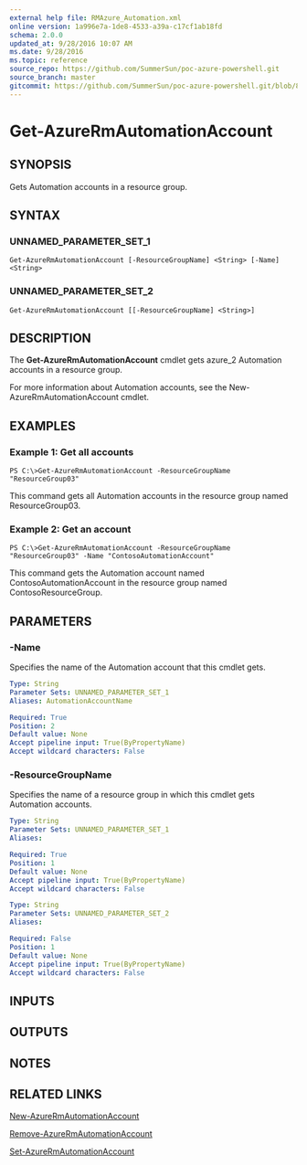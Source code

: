 ```yaml
---
external help file: RMAzure_Automation.xml
online version: 1a996e7a-1de8-4533-a39a-c17cf1ab18fd
schema: 2.0.0
updated_at: 9/28/2016 10:07 AM
ms.date: 9/28/2016
ms.topic: reference
source_repo: https://github.com/SummerSun/poc-azure-powershell.git
source_branch: master
gitcommit: https://github.com/SummerSun/poc-azure-powershell.git/blob/8903b0f1daa01932ac5fa167f377736de2df6709/azureps-cmdlets-docs/Resource%20Manager/Automation%20Cmdlets/v1.0/Get-AzureRmAutomationAccount.md
---
```


# Get-AzureRmAutomationAccount
## SYNOPSIS
Gets Automation accounts in a resource group.

## SYNTAX

### UNNAMED_PARAMETER_SET_1
```
Get-AzureRmAutomationAccount [-ResourceGroupName] <String> [-Name] <String>
```

### UNNAMED_PARAMETER_SET_2
```
Get-AzureRmAutomationAccount [[-ResourceGroupName] <String>]
```

## DESCRIPTION
The **Get-AzureRmAutomationAccount** cmdlet gets azure_2 Automation accounts in a resource group.

For more information about Automation accounts, see the New-AzureRmAutomationAccount cmdlet.

## EXAMPLES

### Example 1: Get all accounts
```
PS C:\>Get-AzureRmAutomationAccount -ResourceGroupName "ResourceGroup03"
```

This command gets all Automation accounts in the resource group named ResourceGroup03.

### Example 2: Get an account
```
PS C:\>Get-AzureRmAutomationAccount -ResourceGroupName "ResourceGroup03" -Name "ContosoAutomationAccount"
```

This command gets the Automation account named ContosoAutomationAccount in the resource group named ContosoResourceGroup.

## PARAMETERS

### -Name
Specifies the name of the Automation account that this cmdlet gets.

```yaml
Type: String
Parameter Sets: UNNAMED_PARAMETER_SET_1
Aliases: AutomationAccountName

Required: True
Position: 2
Default value: None
Accept pipeline input: True(ByPropertyName)
Accept wildcard characters: False
```

### -ResourceGroupName
Specifies the name of a resource group in which this cmdlet gets Automation accounts.

```yaml
Type: String
Parameter Sets: UNNAMED_PARAMETER_SET_1
Aliases: 

Required: True
Position: 1
Default value: None
Accept pipeline input: True(ByPropertyName)
Accept wildcard characters: False
```

```yaml
Type: String
Parameter Sets: UNNAMED_PARAMETER_SET_2
Aliases: 

Required: False
Position: 1
Default value: None
Accept pipeline input: True(ByPropertyName)
Accept wildcard characters: False
```

## INPUTS

## OUTPUTS

## NOTES

## RELATED LINKS

[New-AzureRmAutomationAccount](1a996e7a-1de8-4533-a39a-c17cf1ab18fd)

[Remove-AzureRmAutomationAccount](2a126e99-39dd-4c00-b2a6-bf6495d64345)

[Set-AzureRmAutomationAccount](7e2254d6-c3c3-4ec5-8f7d-a3a2a6f24969)

